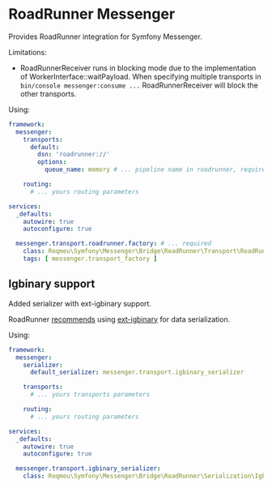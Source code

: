 RoadRunner Messenger
==============

Provides RoadRunner integration for Symfony Messenger.

Limitations:

- RoadRunnerReceiver runs in blocking mode due to the implementation of WorkerInterface::waitPayload. When specifying multiple transports in `bin/console messenger:consume ...` RoadRunnerReceiver will block the other transports.

Using:

```yaml
framework:
  messenger:
    transports:
      default:
        dsn: 'roadrunner://'
        options:
          queue_name: memory # ... pipeline name in roadrunner, required

    routing:
      # ... yours routing parameters

services:
  _defaults:
    autowire: true
    autoconfigure: true

  messenger.transport.roadrunner.factory: # ... required
    class: Roqmeu\Symfony\Messenger\Bridge\RoadRunner\Transport\RoadRunnerTransportFactory
    tags: [ messenger.transport_factory ]
```

## Igbinary support

Added serializer with ext-igbinary support.

RoadRunner [recommends](https://docs.roadrunner.dev/docs/key-value/overview-kv#igbinary-value-serialization) using [ext-igbinary](https://pecl.php.net/package/igbinary) for data serialization. 

Using:

```yaml
framework:
  messenger:
    serializer:
      default_serializer: messenger.transport.igbinary_serializer

    transports:
      # ... yours transports parameters

    routing:
      # ... yours routing parameters

services:
  _defaults:
    autowire: true
    autoconfigure: true

  messenger.transport.igbinary_serializer:
    class: Roqmeu\Symfony\Messenger\Bridge\RoadRunner\Serialization\IgbinarySerializer
```
